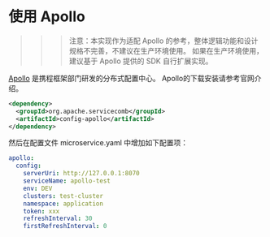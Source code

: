 # 使用 Apollo

>>> 注意：本实现作为适配 Apollo 的参考，整体逻辑功能和设计规格不完善，不建议在生产环境使用。 如果在生产环境使用，建议基于 Apollo 提供的 SDK 自行扩展实现。

[Apollo](https://github.com/ctripcorp/apollo) 是携程框架部门研发的分布式配置中心。 Apollo的下载安装请参考官网介绍。

```xml
<dependency>
  <groupId>org.apache.servicecomb</groupId>
  <artifactId>config-apollo</artifactId>
</dependency>
```

然后在配置文件 microservice.yaml 中增加如下配置项：

```yaml
apollo:
  config:
    serverUri: http://127.0.0.1:8070
    serviceName: apollo-test
    env: DEV
    clusters: test-cluster
    namespace: application
    token: xxx
    refreshInterval: 30
    firstRefreshInterval: 0
```
